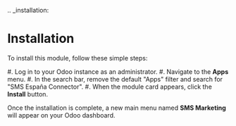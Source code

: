 .. _installation:

Installation
============

To install this module, follow these simple steps:

#. Log in to your Odoo instance as an administrator.
#. Navigate to the **Apps** menu.
#. In the search bar, remove the default "Apps" filter and search for "SMS España Connector".
#. When the module card appears, click the **Install** button.

Once the installation is complete, a new main menu named **SMS Marketing** will appear on your Odoo dashboard.
